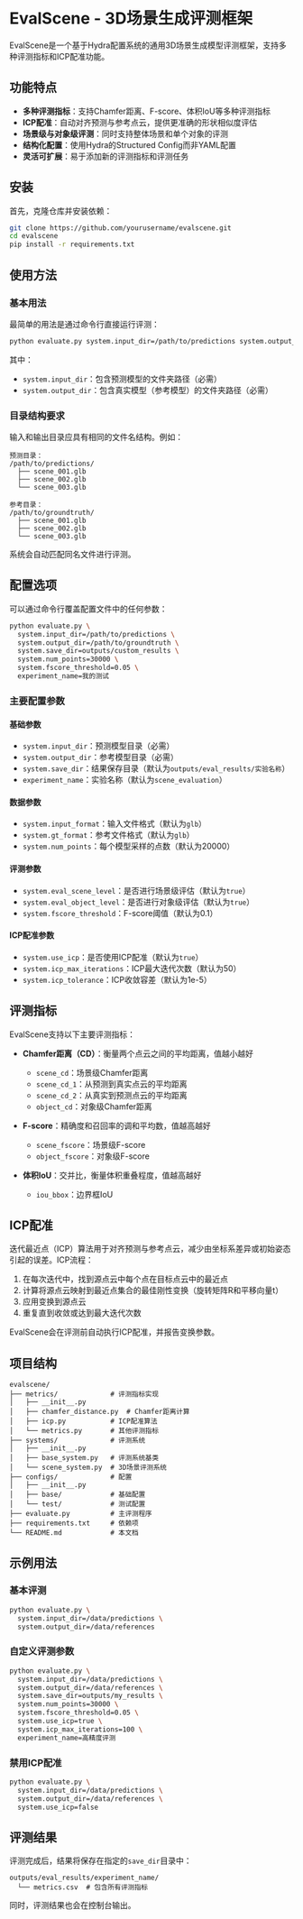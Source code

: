 # EvalScene - 3D场景生成评测框架

EvalScene是一个基于Hydra配置系统的通用3D场景生成模型评测框架，支持多种评测指标和ICP配准功能。

## 功能特点

- **多种评测指标**：支持Chamfer距离、F-score、体积IoU等多种评测指标
- **ICP配准**：自动对齐预测与参考点云，提供更准确的形状相似度评估
- **场景级与对象级评测**：同时支持整体场景和单个对象的评测
- **结构化配置**：使用Hydra的Structured Config而非YAML配置
- **灵活可扩展**：易于添加新的评测指标和评测任务

## 安装

首先，克隆仓库并安装依赖：

```bash
git clone https://github.com/yourusername/evalscene.git
cd evalscene
pip install -r requirements.txt
```

## 使用方法

### 基本用法

最简单的用法是通过命令行直接运行评测：

```bash
python evaluate.py system.input_dir=/path/to/predictions system.output_dir=/path/to/groundtruth
```

其中：
- `system.input_dir`：包含预测模型的文件夹路径（必需）
- `system.output_dir`：包含真实模型（参考模型）的文件夹路径（必需）

### 目录结构要求

输入和输出目录应具有相同的文件名结构。例如：

```
预测目录：
/path/to/predictions/
  ├── scene_001.glb
  ├── scene_002.glb
  └── scene_003.glb

参考目录：
/path/to/groundtruth/
  ├── scene_001.glb
  ├── scene_002.glb
  └── scene_003.glb
```

系统会自动匹配同名文件进行评测。

## 配置选项

可以通过命令行覆盖配置文件中的任何参数：

```bash
python evaluate.py \
  system.input_dir=/path/to/predictions \
  system.output_dir=/path/to/groundtruth \
  system.save_dir=outputs/custom_results \
  system.num_points=30000 \
  system.fscore_threshold=0.05 \
  experiment_name=我的测试
```

### 主要配置参数

#### 基础参数
- `system.input_dir`：预测模型目录（必需）
- `system.output_dir`：参考模型目录（必需）
- `system.save_dir`：结果保存目录（默认为`outputs/eval_results/实验名称`）
- `experiment_name`：实验名称（默认为`scene_evaluation`）

#### 数据参数
- `system.input_format`：输入文件格式（默认为`glb`）
- `system.gt_format`：参考文件格式（默认为`glb`）
- `system.num_points`：每个模型采样的点数（默认为20000）

#### 评测参数
- `system.eval_scene_level`：是否进行场景级评估（默认为`true`）
- `system.eval_object_level`：是否进行对象级评估（默认为`true`）
- `system.fscore_threshold`：F-score阈值（默认为0.1）

#### ICP配准参数
- `system.use_icp`：是否使用ICP配准（默认为`true`）
- `system.icp_max_iterations`：ICP最大迭代次数（默认为50）
- `system.icp_tolerance`：ICP收敛容差（默认为1e-5）

## 评测指标

EvalScene支持以下主要评测指标：

- **Chamfer距离（CD）**：衡量两个点云之间的平均距离，值越小越好
  - `scene_cd`：场景级Chamfer距离
  - `scene_cd_1`：从预测到真实点云的平均距离
  - `scene_cd_2`：从真实到预测点云的平均距离
  - `object_cd`：对象级Chamfer距离

- **F-score**：精确度和召回率的调和平均数，值越高越好
  - `scene_fscore`：场景级F-score
  - `object_fscore`：对象级F-score

- **体积IoU**：交并比，衡量体积重叠程度，值越高越好
  - `iou_bbox`：边界框IoU

## ICP配准

迭代最近点（ICP）算法用于对齐预测与参考点云，减少由坐标系差异或初始姿态引起的误差。ICP流程：

1. 在每次迭代中，找到源点云中每个点在目标点云中的最近点
2. 计算将源点云映射到最近点集合的最佳刚性变换（旋转矩阵R和平移向量t）
3. 应用变换到源点云
4. 重复直到收敛或达到最大迭代次数

EvalScene会在评测前自动执行ICP配准，并报告变换参数。

## 项目结构

```
evalscene/
├── metrics/             # 评测指标实现
│   ├── __init__.py
│   ├── chamfer_distance.py  # Chamfer距离计算
│   ├── icp.py           # ICP配准算法
│   └── metrics.py       # 其他评测指标
├── systems/             # 评测系统
│   ├── __init__.py
│   ├── base_system.py   # 评测系统基类
│   └── scene_system.py  # 3D场景评测系统
├── configs/             # 配置
│   ├── __init__.py
│   ├── base/            # 基础配置
│   └── test/            # 测试配置
├── evaluate.py          # 主评测程序
├── requirements.txt     # 依赖项
└── README.md            # 本文档
```

## 示例用法

### 基本评测

```bash
python evaluate.py \
  system.input_dir=/data/predictions \
  system.output_dir=/data/references
```

### 自定义评测参数

```bash
python evaluate.py \
  system.input_dir=/data/predictions \
  system.output_dir=/data/references \
  system.save_dir=outputs/my_results \
  system.num_points=30000 \
  system.fscore_threshold=0.05 \
  system.use_icp=true \
  system.icp_max_iterations=100 \
  experiment_name=高精度评测
```

### 禁用ICP配准

```bash
python evaluate.py \
  system.input_dir=/data/predictions \
  system.output_dir=/data/references \
  system.use_icp=false
```

## 评测结果

评测完成后，结果将保存在指定的`save_dir`目录中：

```
outputs/eval_results/experiment_name/
  └── metrics.csv  # 包含所有评测指标
```

同时，评测结果也会在控制台输出。 